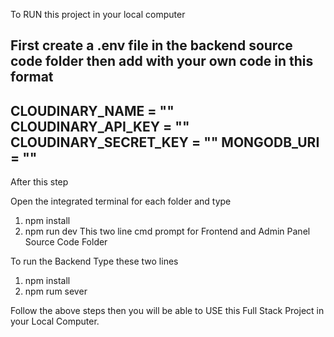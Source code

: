 To RUN this project in your local computer 

First create a .env file in the backend source code folder then add with your own code in this format
----------------------------
CLOUDINARY_NAME = ""
CLOUDINARY_API_KEY = ""
CLOUDINARY_SECRET_KEY = ""
MONGODB_URI = ""
----------------------------

After this step

Open the integrated terminal for each folder and type 
1. npm install
2. npm run dev
This two line cmd prompt for Frontend and Admin Panel Source Code Folder

To run the Backend Type these two lines
1. npm install
2. npm rum sever

Follow the above steps then you will be able to USE this Full Stack Project in your Local Computer.
